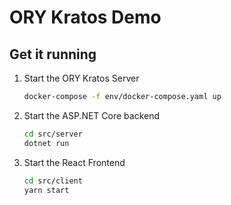 # ORY Kratos Demo

## Get it running

1. Start the ORY Kratos Server

   ```bash
   docker-compose -f env/docker-compose.yaml up
   ```

2. Start the ASP.NET Core backend

   ```bash
   cd src/server
   dotnet run
   ```

3. Start the React Frontend

   ```bash
   cd src/client
   yarn start
   ```
